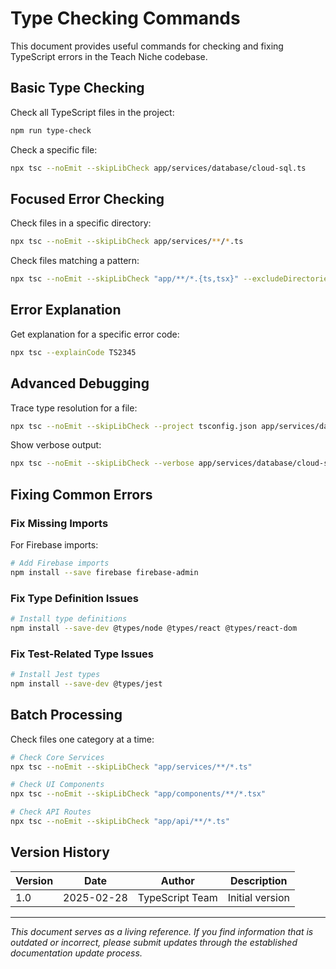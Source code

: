 # Type Checking Commands

This document provides useful commands for checking and fixing TypeScript errors in the Teach Niche codebase.

## Basic Type Checking

Check all TypeScript files in the project:

```bash
npm run type-check
```

Check a specific file:

```bash
npx tsc --noEmit --skipLibCheck app/services/database/cloud-sql.ts
```

## Focused Error Checking

Check files in a specific directory:

```bash
npx tsc --noEmit --skipLibCheck app/services/**/*.ts
```

Check files matching a pattern:

```bash
npx tsc --noEmit --skipLibCheck "app/**/*.{ts,tsx}" --excludeDirectories node_modules
```

## Error Explanation

Get explanation for a specific error code:

```bash
npx tsc --explainCode TS2345
```

## Advanced Debugging

Trace type resolution for a file:

```bash
npx tsc --noEmit --skipLibCheck --project tsconfig.json app/services/database/cloud-sql.ts --traceResolution
```

Show verbose output:

```bash
npx tsc --noEmit --skipLibCheck --verbose app/services/database/cloud-sql.ts
```

## Fixing Common Errors

### Fix Missing Imports

For Firebase imports:

```bash
# Add Firebase imports
npm install --save firebase firebase-admin
```

### Fix Type Definition Issues

```bash
# Install type definitions
npm install --save-dev @types/node @types/react @types/react-dom
```

### Fix Test-Related Type Issues

```bash
# Install Jest types
npm install --save-dev @types/jest
```

## Batch Processing

Check files one category at a time:

```bash
# Check Core Services
npx tsc --noEmit --skipLibCheck "app/services/**/*.ts"

# Check UI Components
npx tsc --noEmit --skipLibCheck "app/components/**/*.tsx"

# Check API Routes
npx tsc --noEmit --skipLibCheck "app/api/**/*.ts"
```

## Version History

| Version | Date | Author | Description |
|---------|------|--------|-------------|
| 1.0 | 2025-02-28 | TypeScript Team | Initial version |

---

*This document serves as a living reference. If you find information that is outdated or incorrect, please submit updates through the established documentation update process.*
